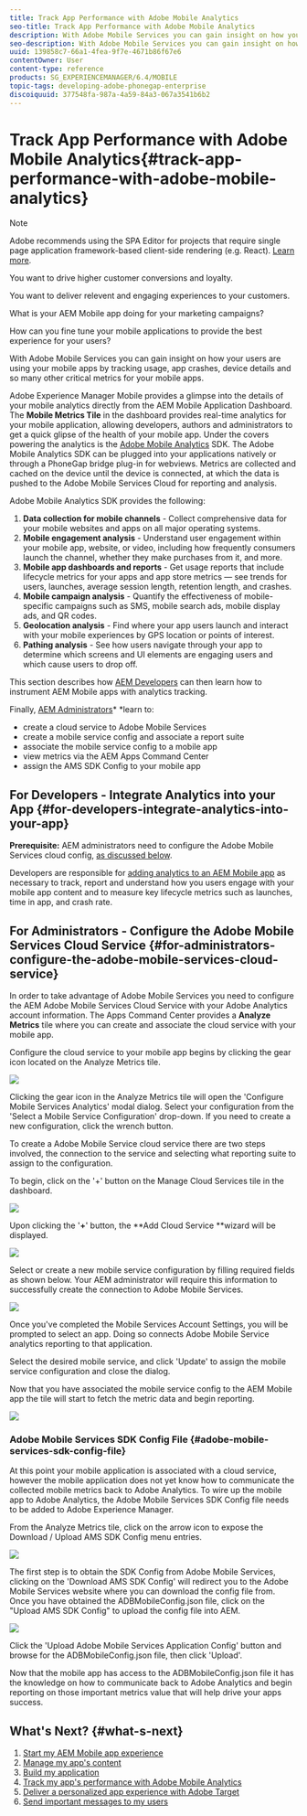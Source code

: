 ```yaml
---
title: Track App Performance with Adobe Mobile Analytics
seo-title: Track App Performance with Adobe Mobile Analytics
description: With Adobe Mobile Services you can gain insight on how your users are using your mobile apps by tracking usage, app crashes, device details and so many other critical metrics for your mobile apps. Follow this page to learn more.
seo-description: With Adobe Mobile Services you can gain insight on how your users are using your mobile apps by tracking usage, app crashes, device details and so many other critical metrics for your mobile apps. Follow this page to learn more.
uuid: 139858c7-66a1-4fea-9f7e-4671b86f67e6
contentOwner: User
content-type: reference
products: SG_EXPERIENCEMANAGER/6.4/MOBILE
topic-tags: developing-adobe-phonegap-enterprise
discoiquuid: 377548fa-987a-4a59-84a3-067a3541b6b2
---
```


# Track App Performance with Adobe Mobile Analytics{#track-app-performance-with-adobe-mobile-analytics}

>[!NOTE]
>
>Adobe recommends using the SPA Editor for projects that require single page application framework-based client-side rendering (e.g. React). [Learn more](/help/sites/developing/using/spa-overview.md).

You want to drive higher customer conversions and loyalty.

You want to deliver relevent and engaging experiences to your customers.

What is your AEM Mobile app doing for your marketing campaigns?

How can you fine tune your mobile applications to provide the best experience for your users?

With Adobe Mobile Services you can gain insight on how your users are using your mobile apps by tracking usage, app crashes, device details and so many other critical metrics for your mobile apps.

Adobe Experience Manager Mobile provides a glimpse into the details of your mobile analytics directly from the AEM Mobile Application Dashboard. The **Mobile Metrics Tile** in the dashboard provides real-time analytics for your mobile application, allowing developers, authors and administrators to get a quick glipse of the health of your mobile app. Under the covers powering the analytics is the [Adobe Mobile Analytics](https://www.adobe.com/ca/solutions/digital-analytics/mobile-web-apps-analytics.html) SDK. The Adobe Mobile Analytics SDK can be plugged into your applications natively or through a PhoneGap bridge plug-in for webviews. Metrics are collected and cached on the device until the device is connected, at which the data is pushed to the Adobe Mobile Services Cloud for reporting and analysis.

Adobe Mobile Analytics SDK provides the following:

1. **Data collection for mobile channels** - Collect comprehensive data for your mobile websites and apps on all major operating systems.
1. **Mobile engagement analysis** - Understand user engagement within your mobile app, website, or video, including how frequently consumers launch the channel, whether they make purchases from it, and more.
1. **Mobile app dashboards and reports** - Get usage reports that include lifecycle metrics for your apps and app store metrics — see trends for users, launches, average session length, retention length, and crashes.
1. **Mobile campaign analysis** - Quantify the effectiveness of mobile-specific campaigns such as SMS, mobile search ads, mobile display ads, and QR codes.
1. **Geolocation analysis** - Find where your app users launch and interact with your mobile experiences by GPS location or points of interest.
1. **Pathing analysis** - See how users navigate through your app to determine which screens and UI elements are engaging users and which cause users to drop off.

This section describes how [AEM Developers](#developers) can then learn how to instrument AEM Mobile apps with analytics tracking.

Finally, [AEM Administrators](#administrators)* *learn to:

* create a cloud service to Adobe Mobile Services
* create a mobile service config and associate a report suite
* associate the mobile service config to a mobile app
* view metrics via the AEM Apps Command Center
* assign the AMS SDK Config to your mobile app

## For Developers - Integrate Analytics into your App {#for-developers-integrate-analytics-into-your-app}

**Prerequisite:** AEM administrators need to configure the Adobe Mobile Services cloud config, [as discussed below](#amscloudserviceconfig).

Developers are responsible for [adding analytics to an AEM Mobile app](/content/docs/en/aem/6-3/develop/mobile-apps/apps/add-analytics-to-apps.md) as necessary to track, report and understand how you users engage with your mobile app content and to measure key lifecycle metrics such as launches, time in app, and crash rate.

## For Administrators - Configure the Adobe Mobile Services Cloud Service {#for-administrators-configure-the-adobe-mobile-services-cloud-service}

In order to take advantage of Adobe Mobile Services you need to configure the AEM Adobe Mobile Services Cloud Service with your Adobe Analytics account information. The Apps Command Center provides a **Analyze Metrics** tile where you can create and associate the cloud service with your mobile app.

Configure the cloud service to your mobile app begins by clicking the gear icon located on the Analyze Metrics tile.

![](assets/chlimage_1-125.png)

Clicking the gear icon in the Analyze Metrics tile will open the 'Configure Mobile Services Analytics' modal dialog. Select your configuration from the 'Select a Mobile Service Configuration' drop-down. If you need to create a new configuration, click the wrench button.

To create a Adobe Mobile Service cloud service there are two steps involved, the connection to the service and selecting what reporting suite to assign to the configuration.

To begin, click on the '+' button on the Manage Cloud Services tile in the dashboard.

![](assets/chlimage_1-126.png)

Upon clicking the '**+**' button, the **Add Cloud Service **wizard will be displayed.

![](assets/chlimage_1-127.png)

Select or create a new mobile service configuration by filling required fields as shown below. Your AEM administrator will require this information to successfully create the connection to Adobe Mobile Services.

![](assets/chlimage_1-128.png)

Once you've completed the Mobile Services Account Settings, you will be prompted to select an app. Doing so connects Adobe Mobile Service analytics reporting to that application.

Select the desired mobile service, and click 'Update' to assign the mobile service configuration and close the dialog.

Now that you have associated the mobile service config to the AEM Mobile app the tile will start to fetch the metric data and begin reporting.

![](assets/chlimage_1-129.png)

### Adobe Mobile Services SDK Config File {#adobe-mobile-services-sdk-config-file}

At this point your mobile application is associated with a cloud service, however the mobile application does not yet know how to communicate the collected mobile metrics back to Adobe Analytics. To wire up the mobile app to Adobe Analytics, the Adobe Mobile Services SDK Config file needs to be added to Adobe Experience Manager.

From the Analyze Metrics tile, click on the arrow icon to expose the Download / Upload AMS SDK Config menu entries.

![](assets/chlimage_1-130.png)

The first step is to obtain the SDK Config from Adobe Mobile Services, clicking on the 'Download AMS SDK Config' will redirect you to the Adobe Mobile Services website where you can download the config file from. Once you have obtained the ADBMobileConfig.json file, click on the "Upload AMS SDK Config" to upload the config file into AEM.

![](assets/chlimage_1-131.png)

Click the 'Upload Adobe Mobile Services Application Config' button and browse for the ADBMobileConfig.json file, then click 'Upload'.

Now that the mobile app has access to the ADBMobileConfig.json file it has the knowledge on how to communicate back to Adobe Analytics and begin reporting on those important metrics value that will help drive your apps success.

## What's Next? {#what-s-next}

1. [Start my AEM Mobile app experience](/content/docs/en/aem/6-3/develop/mobile-apps/starting-a-new-aem-mobile-app.md)
1. [Manage my app's content](/content/docs/en/aem/6-3/develop/mobile-apps/manage-my-apps-content.md)
1. [Build my application](/content/docs/en/aem/6-3/author/authoring-mobile-apps/build-app-through-adobe-phonegap-build-cloud-service.md)
1. [Track my app's performance with Adobe Mobile Analytics](/help/mobile/using/phonegap-intro-to-app-analytics.md)
1. [Deliver a personalized app experience with Adobe Target](/content/docs/en/aem/6-3/develop/mobile-apps/apps/aem-mobile-content-personalization.md)
1. [Send important messages to my users](/content/docs/en/aem/6-3/develop/mobile-apps/apps/push-notifications.md)